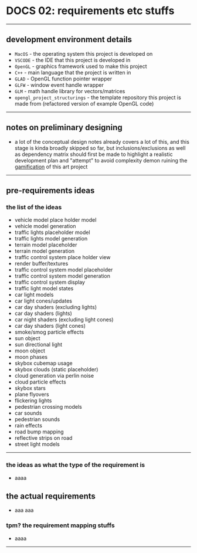 # DOCS 02: requirements etc stuffs

---

## development environment details

* `MacOS` - the operating system this project is developed on
* `VSCODE` - the IDE that this project is developed in
* `OpenGL` - graphics framework used to make this project
* `C++` - main language that the project is written in
* `GLAD` - OpenGL function pointer wrapper
* `GLFW` - window event handle wrapper
* `GLM` - math handle library for vectors/matrices
* `opengl_project_structurings` - the template repository this project is made from (refactored version of example OpenGL code)


---

## notes on preliminary designing

* a lot of the conceptual design notes already covers a lot of this, and this stage is kinda broadly skipped so far, but inclusions/exclusions as well as dependency matrix should first be made to highlight a realistic development plan and "attempt" to avoid complexity demon ruining the [gamification](https://en.wikipedia.org/wiki/Gamification) of this art project

---

## pre-requirements ideas

### the list of the ideas
* vehicle model place holder model
* vehicle model generation
* traffic lights placeholder model
* traffic lights model generation
* terrain model placeholder
* terrain model generation
* traffic control system place holder view
* render buffer/textures
* traffic control system model placeholder
* traffic control system model generation
* traffic control system display
* traffic light model states
* car light models
* car light cones/updates
* car day shaders (excluding lights)
* car day shaders (lights)
* car night shaders (excluding light cones)
* car day shaders (light cones)
* smoke/smog particle effects
* sun object
* sun directional light
* moon object
* moon phases
* skybox cubemap usage
* skybox clouds (static placeholder)
* cloud generation via perlin noise
* cloud particle effects
* skybox stars
* plane flyovers
* flickering lights
* pedestrian crossing models
* car sounds
* pedestrian sounds
* rain effects
* road bump mapping
* reflective strips on road
* street light models

---

### the ideas as what the type of the requirement is

* aaaa

## the actual requirements

* aaa aaa

### tpm? the requirement mapping stuffs

* aaaa

---
